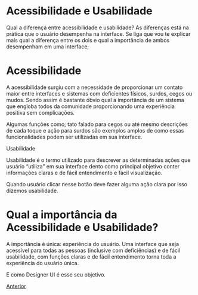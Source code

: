 # Acessibilidade e Usabilidade 

Qual a diferença entre acessibilidade e usabilidade? As diferenças está na prática que o usuário desempenha na interface. Se liga que vou te explicar mais qual a diferença entre os dois e qual a importância de ambos desempenham em uma interface;

# Acessibilidade

A acessibilidade surgiu com a necessidade de proporcionar um contato maior entre interfaces e sistemas com deficientes físicos, surdos, cegos ou mudos. Sendo assim é bastante óbvio qual a importância de um sistema que engloba todos da comunidade proporcionando uma experiência positiva sem complicações.

Algumas funções como; tato falado para cegos ou até mesmo descrições de cada toque e ação para surdos são exemplos amplos de como essas funcionalidades podem ser utilizadas em sua interface.

Usabilidade

Usabilidade é o termo utilizado para descrever as determinadas ações que usuário “utiliza” em sua interface dento como principal objetivo conter informações claras e de fácil entendimento e fácil visualização.

Quando usuário clicar nesse botão deve fazer alguma ação clara por isso dizemos usabilidade.


# Qual a importância da Acessibilidade e Usabilidade?

A importância é única: experiência do usuário. Uma interface que seja acessível para todas as pessoas (inclusive com deficiências) e de fácil usabilidade, com funções claras e de fácil entendimento torna toda a experiência do usuário única.

E como Designer UI é esse seu objetivo.

[Anterior](https://github.com/luanpanno/ui4noobs/blob/master/16-Programa%C3%A7%C3%A3o/Programa%C3%A7%C3%A3o.md)